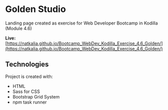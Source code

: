 # Golden Studio
Landing page created as exercise for Web Developer Bootcamp in Kodilla (Module 4.6)

**Live:** [https://natkalia.github.io/Bootcamp_WebDev_Kodilla_Exercise_4.6_Golden/](https://natkalia.github.io/Bootcamp_WebDev_Kodilla_Exercise_4.6_Golden/)
	
## Technologies
Project is created with:
* HTML
* Sass for CSS
* Bootstrap Grid System
* npm task runner

 